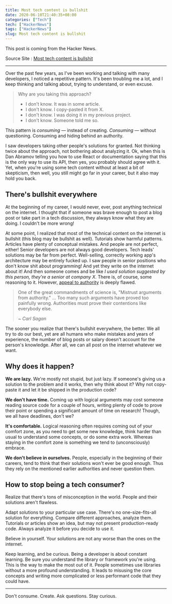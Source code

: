 ```yaml
---
title: Most tech content is bullshit
date: 2020-06-10T21:40:35+08:00
categories: ["Tech"]
tech: ["HackerNews"]
tags: ["HackerNews"]
slug: Most tech content is bullshit
---
```


This post is coming from the Hacker News.

Source Site : [Most tech content is bullshit](https://www.aleksandra.codes/tech-content-consumer)

---

Over the past few years, as I've been working and talking with many  developers, I noticed a repetitive pattern. It's been troubling me a  lot, and I keep thinking and talking about, trying to understand, or  even excuse.

> Why are you taking this approach?
>
> * I don't know. It was in some article.
> * I don't know. I copy-pasted it from X.
> * I don't know. I was doing it in my previous project.
> * I don't know. Someone told me so.

This pattern is *consuming* — instead of creating. *Consuming* — without questioning. Consuming and hiding behind an authority.

I saw developers taking other people's solutions for granted. Not  thinking twice about the approach, not bothering about analyzing it. Ok, when this is Dan Abramov telling you how to use React or documentation  saying that this is the only way to use its API, then yes, you probably  should agree with it. Yet, when you're using some tech content without  at least a bit of skepticism, then well, you still might go far in your  career, but it also may hold you back.

## There's bullshit everywhere

At the beginning of my career, I would never, ever, post anything  technical on the internet. I thought that if someone was brave enough to post a blog post or take part in a tech discussion, they always know  what they are doing. I couldn't be more wrong!

At some point, I realized that most of the technical content on the  internet is bullshit (this blog may be bullshit as well). Tutorials show harmful patterns. Articles have plenty of conceptual mistakes. And people are not perfect, either! Senior developers are not always  good developers. Tech leads' solutions may be far from perfect.  Well-selling, correctly working app's architecture may be entirely  fucked up. I saw people in senior positions who don't know shit about programming!  And yet they write on the internet about it! And then someone comes and  be like *I used solution suggested by this person, they're a senior at company X*. There is, of course, some reasoning to it. However, [appeal to authority](https://en.wikipedia.org/wiki/Argument_from_authority) is deeply flawed.

> One of the great commandments of science is, "Mistrust arguments from authority." ... Too many such arguments have proved too painfully  wrong. Authorities must prove their contentions like everybody else.
>
> *~ Carl Sagan*

The sooner you realize that there's bullshit everywhere, the better. We  all try to do our best, yet are all humans who make mistakes and years  of experience, the number of blog posts or salary doesn't account for  the person's knowledge. After all, we can all post on the internet  whatever we want.

## Why does it happen?

**We are lazy.** We're mostly not stupid, but just lazy. If someone's giving us a solution to the problem and it works, then why think about it? Why not copy-paste it and let it be shipped in the  production code?

**We don't have time.** Coming up with logical arguments may cost someone reading source code for a couple of hours, writing  plenty of code to prove their point or spending a significant amount of  time on research! Though, we all have deadlines, don't we?

**It's comfortable.** Logical reasoning often requires  coming out of your comfort zone, as you need to get some new knowledge,  think harder than usual to understand some concepts, or do some extra  work. Whereas staying in the comfort zone is something we tend to  (unconsciously) embrace.

**We don't believe in ourselves.** People, especially in the beginning of their careers, tend to think that their solutions  won't ever be good enough. Thus they rely on the mentioned earlier  authorities and never question them.

## How to stop being a tech consumer?

Realize that there's tons of misconception in the world. People and their solutions aren't flawless.

Adapt solutions to your particular use case. There's no  one-size-fits-all solution for everything. Compare different approaches, analyze them. Tutorials or articles show an idea, but may not present  production-ready code. Always analyze it before you decide to use it.

Believe in yourself. Your solutions are not any worse than the ones on the internet.

Keep learning, and be curious. Being a developer is about constant  learning. Be sure you understand the library or framework you're using.  This is the way to make the most out of it. People sometimes use  libraries without a more profound understanding. It leads to misusing  the core concepts and writing more complicated or less performant code  that they could have.

---

Don't consume. Create. Ask questions. Stay curious.